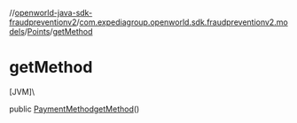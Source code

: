 //[openworld-java-sdk-fraudpreventionv2](../../../index.md)/[com.expediagroup.openworld.sdk.fraudpreventionv2.models](../index.md)/[Points](index.md)/[getMethod](get-method.md)

# getMethod

[JVM]\

public [PaymentMethod](../-payment-method/index.md)[getMethod](get-method.md)()

